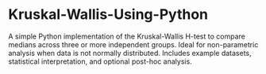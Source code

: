 # Kruskal-Wallis-Using-Python
A simple Python implementation of the Kruskal-Wallis H-test to compare medians across three or more independent groups. Ideal for non-parametric analysis when data is not normally distributed. Includes example datasets, statistical interpretation, and optional post-hoc analysis.
